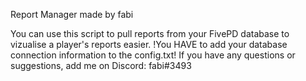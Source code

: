 Report Manager made by fabi

You can use this script to pull reports from your FivePD database to vizualise a player's reports easier.
!You HAVE to add your database connection information to the config.txt!
If you have any questions or suggestions, add me on Discord: fabi#3493
